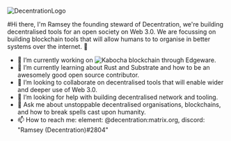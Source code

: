 ![DecentrationLogo](https://user-images.githubusercontent.com/45230082/142871333-a25292f4-1db4-428f-b1c3-5e493520baed.png)

#Hi there, I'm Ramsey the founding steward of Decentration, we're building decentralised tools for an open society on Web 3.0. We are focussing on building blockchain tools that will allow humans to to organise in better systems over the internet. 👋

- 🔭 I’m currently working on ![Kabocha blockchain through Edgeware.](https://github.com/Kabocha-Network/) 
- 🌱 I’m currently learning about Rust and Substrate and how to be an awesomely good open source contributor.
- 👯 I’m looking to collaborate on decentralised tools that will enable wider and deeper use of Web 3.0.
- 🤔 I’m looking for help with building decentralised network and tooling. 
- 💬 Ask me about unstoppable decentralised organisations, blockchains, and how to break spells cast upon humanity. 
- 📫 How to reach me: element: @decentration:matrix.org, discord: "Ramsey (Decentration)#2804"
